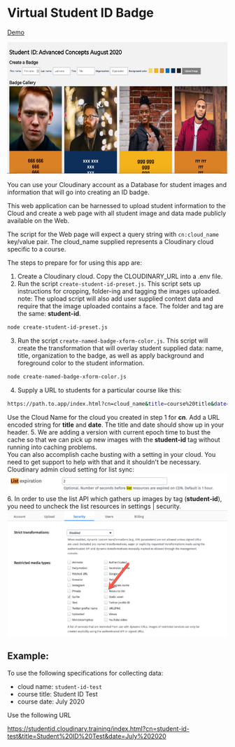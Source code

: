 # Virtual Student ID Badge

<a href="https://www.beckypeltz.me/student-id/index.html?cn=pictures77&title=Advanced%20Concepts&date=August%202020" target="_blank">Demo</a>

<img src="./images/sample-student-set.jpg" alt="sample" height="300" width="700">

You can use your Cloudinary account as a Database for student images and information that will go into creating an ID badge.  

This web application can be harnessed to upload student information to the Cloud and create a web page with all student image and data made publicly available on the Web.

The script for the Web page will expect a query string with `cn:cloud_name` key/value pair.  The cloud_name supplied represents a Cloudinary cloud specific to a course.  

The steps to prepare for for using this app are: 

1. Create a Cloudinary cloud.  Copy the CLOUDINARY_URL into a .env file.
2. Run the script `create-student-id-preset.js`.  This script sets up instructions for cropping, folder-ing and tagging the images uploaded.  note: The upload script will also add user supplied context data and require that the image uploaded contains a face.  The folder and tag are the same: **student-id**.
```bash
node create-student-id-preset.js
```
3. Run the script `create-named-badge-xform-color.js`. This script will create the transformation that will overlay student supplied data: name, title, organization to the badge, as well as apply background and foreground color to the student information.
```bash
node create-named-badge-xform-color.js
```
4. Supply a URL to students for a particular course like this: 
```bash
https://path.to.app/index.html?cn=cloud_name&title=course%20title&date=course%20date
```
Use the Cloud Name for the cloud you created in step 1 for **cn**.  Add a URL encoded string for **title** and **date**.  The title and date should show up in your header.
5. We are adding a version with current epoch time to bust the cache so that we can pick up new images with the **student-id** tag without running into caching problems.  
You can also accomplish cache busting with a setting in your cloud.  You need to get support to help with that and it shouldn't be necessary. Cloudinary admin cloud setting for list sync: 
![list setting](./images/list-setting.jpg)
6. In order to use the list API which gathers up images by tag (**student-id**), you need to uncheck the list resources in settings | security.
![Resource List](./images/uncheck-list-resources.jpg)

## Example:
To use the following specifications for collecting data:
- cloud name: `student-id-test`
- course title: Student ID Test
- course date: July 2020

Use the following URL

https://studentid.cloudinary.training/index.html?cn=student-id-test&title=Student%20ID%20Test&date=July%202020
